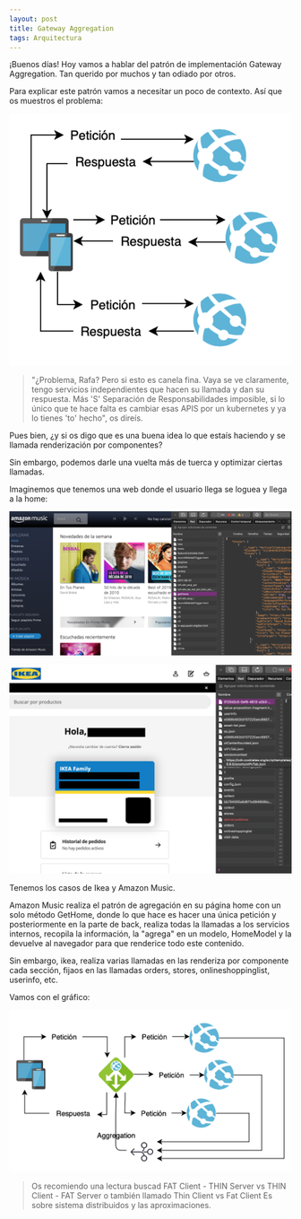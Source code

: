 ```yaml
---
layout: post
title: Gateway Aggregation
tags: Arquitectura
---
```


¡Buenos días! Hoy vamos a hablar del patrón de implementación Gateway Aggregation. Tan querido por muchos y tan odiado por otros.

Para explicar este patrón vamos a necesitar un poco de contexto. Así que os muestros el problema:

![Gateway Aggregation](/img/cloudpatterns/gatewayaggregation.png "Gateway Aggregation")

> "¿Problema, Rafa? Pero si esto es canela fina. Vaya se ve claramente, tengo servicios independientes que hacen su llamada y dan su respuesta. Más 'S' Separación de Responsabilidades imposible, si lo único que te hace falta es cambiar esas APIS por un kubernetes y ya lo tienes 'to' hecho", os direís.

Pues bien, ¿y si os digo que es una buena idea lo que estaís haciendo y se llamada renderización por componentes?

Sin embargo, podemos darle una vuelta más de tuerca y optimizar ciertas llamadas.

Imaginemos que tenemos una web donde el usuario llega se loguea y llega a la home:

![Amazon Music](/img/cloudpatterns/amazonmusic.png "Amazon Music")

![Ikea](/img/cloudpatterns/ikea.png "Ikea")

Tenemos los casos de Ikea y Amazon Music.

Amazon Music realiza el patrón de agregación en su página home con un solo método GetHome, donde lo que hace es hacer una única petición y posteriormente en la parte de back, realiza todas la llamadas a los servicios internos, recopila la información, la "agrega" en un modelo, HomeModel y la devuelve al navegador para que renderice todo este contenido.

Sin embargo, ikea, realiza varias llamadas en las renderiza por componente cada sección, fijaos en las llamadas orders, stores, onlineshoppinglist, userinfo, etc.

Vamos con el gráfico:

![Gateway Aggregation](/img/cloudpatterns/gateway-aggregation-pattern.png "Gateway Aggregation")

> Os recomiendo una lectura buscad FAT Client - THIN Server vs THIN Client - FAT Server o también llamado Thin Client vs Fat Client
> Es sobre sistema distribuidos y las aproximaciones.

